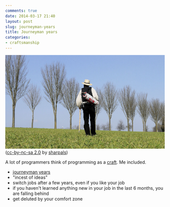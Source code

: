 ```yaml
---
comments: true
date: 2014-03-17 21:40
layout: post
slug: journeyman-years
title: Journeyman years
categories:
- craftsmanship
---
```


![A journeyman](/images/2014-03-17-journeyman_years/journeyman.jpg)
([cc-by-nc-sa 2.0](http://creativecommons.org/licenses/by-nc-nd/2.0/) by [sharpals](http://flickr.com/photos/sharpals/7043828775/))

A lot of programmers think of programming as a [craft](http://devblog.avdi.org/2014/02/10/the-passion-gospel/). Me included.


* [journeyman years](https://en.wikipedia.org/wiki/Journeyman_years)
* "incest of ideas"
* switch jobs after a few years, even if you like your job
* if you haven't learned anything new in your job in the last 6 months, you are falling behind
* get deluted by your comfort zone



